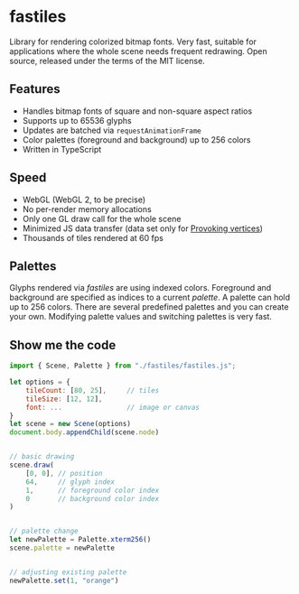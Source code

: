 # fastiles

Library for rendering colorized bitmap fonts. Very fast, suitable for applications where the whole scene needs frequent redrawing. Open source, released under the terms of the MIT license.

## Features

  - Handles bitmap fonts of square and non-square aspect ratios
  - Supports up to 65536 glyphs
  - Updates are batched via `requestAnimationFrame`
  - Color palettes (foreground and background) up to 256 colors
  - Written in TypeScript

## Speed

  - WebGL (WebGL 2, to be precise)
  - No per-render memory allocations
  - Only one GL draw call for the whole scene
  - Minimized JS data transfer (data set only for [Provoking vertices](https://www.khronos.org/opengl/wiki/Primitive#Provoking_vertex))
  - Thousands of tiles rendered at 60 fps

## Palettes

Glyphs rendered via *fastiles* are using indexed colors. Foreground and background are specified as indices to a current *palette*. A palette can hold up to 256 colors. There are several predefined palettes and you can create your own. Modifying palette values and switching palettes is very fast.

## Show me the code

```js
import { Scene, Palette } from "./fastiles/fastiles.js";

let options = {
	tileCount: [80, 25],     // tiles
	tileSize: [12, 12],
	font: ...                // image or canvas
}
let scene = new Scene(options)
document.body.appendChild(scene.node)


// basic drawing
scene.draw(
	[0, 0], // position
	64,     // glyph index
	1,      // foreground color index
	0       // background color index
)


// palette change
let newPalette = Palette.xterm256()
scene.palette = newPalette


// adjusting existing palette
newPalette.set(1, "orange")
```

